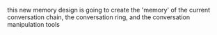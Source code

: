 this new memory design is going to create the 'memory' of the current conversation chain, the conversation ring, and the conversation manipulation tools